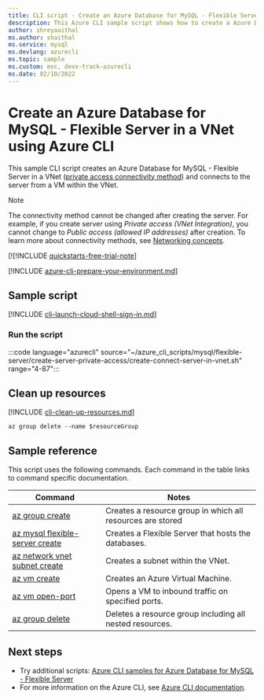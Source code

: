 ```yaml
---
title: CLI script - Create an Azure Database for MySQL - Flexible Server in a VNet
description: This Azure CLI sample script shows how to create a Azure Database for MySQL - Flexible Server in a VNet (private access connectivity method) and connect to the server from a VM within the VNet.
author: shreyaaithal
ms.author: shaithal
ms.service: mysql
ms.devlang: azurecli
ms.topic: sample
ms.custom: mvc, devx-track-azurecli
ms.date: 02/10/2022 
---
```


# Create an Azure Database for MySQL - Flexible Server in a VNet using Azure CLI

This sample CLI script creates an Azure Database for MySQL - Flexible Server in a VNet ([private access connectivity method](../concepts-networking-vnet.md)) and connects to the server from a VM within the VNet.

> [!NOTE]
> The connectivity method cannot be changed after creating the server. For example, if you create server using *Private access (VNet Integration)*, you cannot change to *Public access (allowed IP addresses)* after creation. To learn more about connectivity methods, see [Networking concepts](../concepts-networking.md).

[![!INCLUDE [quickstarts-free-trial-note](../../../../includes/quickstarts-free-trial-note.md)]

[!INCLUDE [azure-cli-prepare-your-environment.md](../../../../includes/azure-cli-prepare-your-environment.md)]

## Sample script

[!INCLUDE [cli-launch-cloud-shell-sign-in.md](../../../../includes/cli-launch-cloud-shell-sign-in.md)]

### Run the script

:::code language="azurecli" source="~/azure_cli_scripts/mysql/flexible-server/create-server-private-access/create-connect-server-in-vnet.sh" range="4-87":::

## Clean up resources

[!INCLUDE [cli-clean-up-resources.md](../../../../includes/cli-clean-up-resources.md)]

```azurecli
az group delete --name $resourceGroup
```

## Sample reference

This script uses the following commands. Each command in the table links to command specific documentation.

| **Command** | **Notes** |
|---|---|
|[az group create](/cli/azure/group#az_group_create)|Creates a resource group in which all resources are stored|
|[az mysql flexible-server create](/cli/azure/mysql/flexible-server#az_mysql_flexible_server_create)|Creates a Flexible Server that hosts the databases.|
|[az network vnet subnet create](/cli/azure/network/vnet/subnet#az_network_vnet_subnet_create)|Creates a subnet within the VNet.|
|[az vm create](/cli/azure/vm#az_vm_create)|Creates an Azure Virtual Machine.|
|[az vm open-port](/cli/azure/vm#az_vm_open_port)|Opens a VM to inbound traffic on specified ports.|
|[az group delete](/cli/azure/group#az_group_delete) | Deletes a resource group including all nested resources.|

## Next steps

- Try additional scripts: [Azure CLI samples for Azure Database for MySQL - Flexible Server](../sample-scripts-azure-cli.md)
- For more information on the Azure CLI, see [Azure CLI documentation](/cli/azure).
